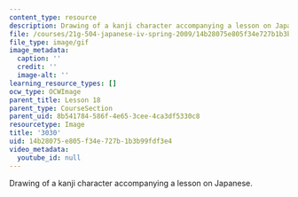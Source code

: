 ```yaml
---
content_type: resource
description: Drawing of a kanji character accompanying a lesson on Japanese.
file: /courses/21g-504-japanese-iv-spring-2009/14b28075e805f34e727b1b3b99fdf3e4_3030.gif
file_type: image/gif
image_metadata:
  caption: ''
  credit: ''
  image-alt: ''
learning_resource_types: []
ocw_type: OCWImage
parent_title: Lesson 18
parent_type: CourseSection
parent_uid: 8b541784-586f-4e65-3cee-4ca3df5330c8
resourcetype: Image
title: '3030'
uid: 14b28075-e805-f34e-727b-1b3b99fdf3e4
video_metadata:
  youtube_id: null
---
```

Drawing of a kanji character accompanying a lesson on Japanese.